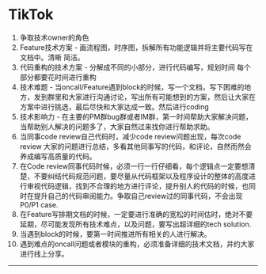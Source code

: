 # TikTok
1. 争取技术owner的角色
2. Feature技术方案 - 画流程图，时序图，拆解所有功能逻辑并将主要代码写在文档中。清晰 简洁。
3. 代码重构的技术方案 - 分解成不同的小部分，进行代码编写，规划时间 每个部分都要花时间进行重构
4. 技术难题 - 当oncall/Feature遇到block的时候，写一个文档，写下困难的地方，发到群里和大家进行沟通讨论，写出所有可能想到的方案，然后让大家在方案中进行挑选，最后尽快和大家达成一致。然后进行coding
5. 技术影响力 - 在主要的PM群bug群或者IM群，第一时间帮助大家解决问题，当帮助别人解决的问题多了，大家自然过来找你进行帮助求助。
6. 当同事code review自己代码时，减少code review问题出现，每次code review 大家的问题进行总结，多看其他同事写的代码，和评论，自然而然会养成编写高质量的代码。
7. 在Code review同事代码时候，必须一行一行仔细看，每个逻辑点一定要想清楚，不要纠结代码规范问题，要尽量从代码框架以及程序设计的整体的高度进行审视代码逻辑，找到不合理的地方进行评论，提升别人的代码的时候，也同时在提升自己的代码审阅能力。争取自己review过的同事代码，不会出现P0/P1 case.
8. 在Feature写排期文档的时候，一定要进行准确的宽松的时间估时，绝对不要延期，尽可能发现所有技术难点，以及问题，要写出超详细的tech solution.
9. 当遇到block的时候，要第一时间推进所有相关的人进行解决。
10. 遇到难点的oncall问题或者模块的重构，必须准备详细的技术文档，并约大家进行线上分享。


- - - 

